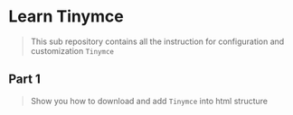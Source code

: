 # Learn Tinymce
> This sub repository contains all the instruction for configuration and customization `Tinymce`

## Part 1
> Show you how to download and add `Tinymce` into html structure
